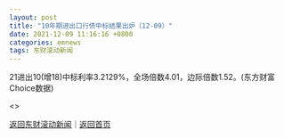 ```yaml
---
layout: post
title: "10年期进出口行债中标结果出炉（12-09）"
date: 2021-12-09 11:16:16 +0800
categories: emnews
tags: 东财滚动新闻
---
```


21进出10(增18)中标利率3.2129%，全场倍数4.01，边际倍数1.52。(东方财富Choice数据)

<>

[返回东财滚动新闻](//finews.withounder.com/emnews/)｜[返回首页](//finews.withounder.com/)